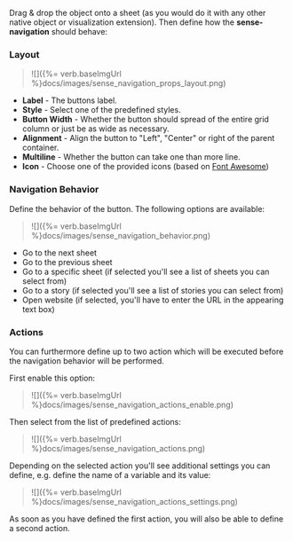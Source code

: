 Drag & drop the object onto a sheet (as you would do it with any other native object or visualization extension).
Then define how the **sense-navigation** should behave:

### Layout

> ![]({%= verb.baseImgUrl %}docs/images/sense_navigation_props_layout.png)

* **Label** - The buttons label.
* **Style** - Select one of the predefined styles.
* **Button Width** - Whether the button should spread of the entire grid column or just be as wide as necessary.
* **Alignment** - Align the button to "Left", "Center" or right of the parent container.
* **Multiline** - Whether the button can take one than more line.
* **Icon** - Choose one of the provided icons (based on [Font Awesome](https://fortawesome.github.io/Font-Awesome/))


### Navigation Behavior
Define the behavior of the button. The following options are available:

> ![]({%= verb.baseImgUrl %}docs/images/sense_navigation_behavior.png) 

* Go to the next sheet
* Go to the previous sheet
* Go to a specific sheet (if selected you'll see a list of sheets you can select from)
* Go to a story (if selected you'll see a list of stories you can select from)
* Open website (if selected, you'll have to enter the URL in the appearing text box)

### Actions
You can furthermore define up to two action which will be executed before the navigation behavior will be performed.

First enable this option:

> ![]({%= verb.baseImgUrl %}docs/images/sense_navigation_actions_enable.png)

Then select from the list of predefined actions:

> ![]({%= verb.baseImgUrl %}docs/images/sense_navigation_actions.png)

Depending on the selected action you'll see additional settings you can define, e.g. define the name of a variable and its value:

> ![]({%= verb.baseImgUrl %}docs/images/sense_navigation_actions_settings.png)

As soon as you have defined the first action, you will also be able to define a second action.

